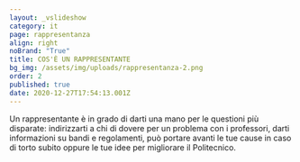 ```yaml
---
layout: _vslideshow
category: it
page: rappresentanza
align: right
noBrand: "True"
title: COS'È UN RAPPRESENTANTE
bg_img: /assets/img/uploads/rappresentanza-2.png
order: 2
published: true
date: 2020-12-27T17:54:13.001Z
---
```

Un rappresentante è in grado di darti una mano per le questioni più disparate: indirizzarti a chi di dovere per un problema con i professori, darti informazioni su bandi e regolamenti, può portare avanti le tue cause in caso di torto subito oppure le tue idee per migliorare il Politecnico.